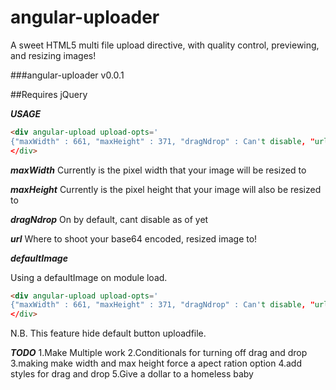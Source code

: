 angular-uploader
================

A sweet HTML5 multi file upload directive, with quality control, previewing, and resizing images!

###angular-uploader v0.0.1

##Requires jQuery

***USAGE***

```html
<div angular-upload upload-opts='
{"maxWidth" : 661, "maxHeight" : 371, "dragNdrop" : Can't disable, "url" : "/api/saveImage"}')
</div>
```

***maxWidth*** 
Currently is the pixel width that your image will be resized to

***maxHeight*** 
Currently is the pixel height that your image will also be resized to

***dragNdrop*** 
On by default, cant disable as of yet

***url*** 
Where to shoot your base64 encoded, resized image to!

***defaultImage***

Using a defaultImage on module load.

```html
<div angular-upload upload-opts='
{"maxWidth" : 661, "maxHeight" : 371, "dragNdrop" : Can't disable, "url" : "/api/saveImage", "defaultImage": "www/images/default/default.png" }')
</div>
```


N.B. This feature hide default button uploadfile.



***TODO***
  1.Make Multiple work
  2.Conditionals for turning off drag and drop
  3.making make width and max height force a apect ration option
  4.add styles for drag and drop
  5.Give a dollar to a homeless baby
